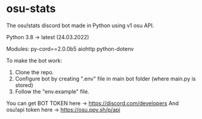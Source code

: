 # osu-stats
The osu!stats discord bot made in Python using v1 osu API. 

Python 3.8 -> latest (24.03.2022)

Modules:
py-cord==2.0.0b5
aiohttp
python-dotenv

To make the bot work:
1. Clone the repo.
2. Configure bot by creating ".env" file in main bot folder (where main.py is stored)
3. Follow the "env.example" file.


You can get BOT TOKEN here -> https://discord.com/developers
And osu!api token here -> https://osu.ppy.sh/p/api
